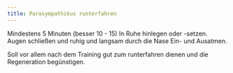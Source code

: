 ```yaml
---
title: Parasympathikus runterfahren
---
```


Mindestens 5 Minuten (besser 10 - 15)
In Ruhe hinlegen oder -setzen.  
Augen schließen und ruhig und langsam durch die Nase Ein- und Ausatmen.  

Soll vor allem nach dem Training gut zum runterfahren dienen und die Regeneration begünstigen.  

